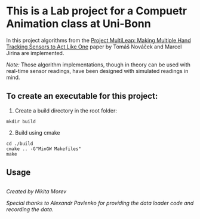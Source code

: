 # This is a Lab project for a Compuetr Animation class at Uni-Bonn

In this project algorithms from the [Project MultiLeap: Making Multiple Hand Tracking Sensors to Act Like One](https://www.researchgate.net/publication/357257620_Project_MultiLeap_Making_Multiple_Hand_Tracking_Sensors_to_Act_Like_One)
paper by Tomáš Nováček and Marcel Jirina are implemented.

*Note:* Those algorithm implementations, though in theory can be used with real-time sensor readings, have been designed with simulated readings in mind.

## To create an executable for this project:
1. Create a build directory in the root folder:
```
mkdir build
```
2. Build using cmake
```
cd ./build
cmake .. -G"MinGW Makefiles"
make
```
## Usage

##
*Created by Nikita Morev*

*Special thanks to Alexandr Pavlenko for providing the data loader code and recording the data.*
